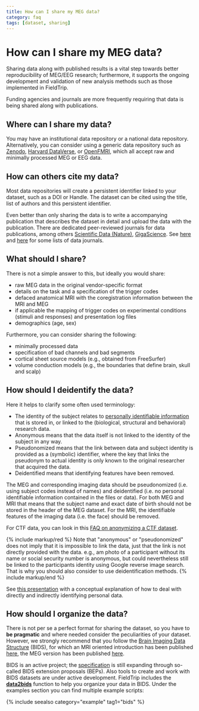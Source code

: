 ```yaml
---
title: How can I share my MEG data?
category: faq
tags: [dataset, sharing]
---
```


# How can I share my MEG data?

Sharing data along with published results is a vital step towards better reproducibility of MEG/EEG research; furthermore, it supports the ongoing development and validation of new analysis methods such as those implemented in FieldTrip.

Funding agencies and journals are more frequently requiring that data is being shared along with publications.

## Where can I share my data?

You may have an institutional data repository or a national data repository. Alternatively, you can consider using a generic data repository such as [Zenodo](http://zenodo.org/), [Harvard DataVerse](https://thedata.harvard.edu), or [OpenFMRI](http://openfmri.org/), which all accept raw and minimally processed MEG or EEG data.

## How can others cite my data?

Most data repositories will create a persistent identifier linked to your dataset, such as a DOI or Handle. The dataset can be cited using the title, list of authors and this persistent identifier.

Even better than only sharing the data is to write a accompanying publication that describes the dataset in detail and upload the data with the publication. There are dedicated peer-reviewed journals for data publications, among others [Scientific Data (Nature)](http://www.nature.com/sdata/), [GigaScience](http://www.gigasciencejournal.com/). See [here](https://www.wiki.ed.ac.uk/display/datashare/Sources+of+dataset+peer+review) and [here](http://proj.badc.rl.ac.uk/preparde/blog/DataJournalsList) for some lists of data journals.

## What should I share?

There is not a simple answer to this, but ideally you would share:

- raw MEG data in the original vendor-specific format
- details on the task and a specification of the trigger codes
- defaced anatomical MRI with the coregistration information between the MRI and MEG
- if applicable the mapping of trigger codes on experimental conditions (stimuli and responses) and presentation log files
- demographics (age, sex)

Furthermore, you can consider sharing the following:

- minimally processed data
- specification of bad channels and bad segments
- cortical sheet source models (e.g., obtained from FreeSurfer)
- volume conduction models (e.g., the boundaries that define brain, skull and scalp)

## How should I deidentify the data?

Here it helps to clarify some often used terminology:

- The identity of the subject relates to [personally identifiable information](https://en.wikipedia.org/wiki/Personally_identifiable_information) that is stored in, or linked to the (biological, structural and behavioral) research data.
- Anonymous means that the data itself is not linked to the identity of the subject in any way.
- Pseudonomized means that the link between data and subject identity is provided as a (symbolic) identifier, where the key that links the pseudonym to actual identity is only known to the original researcher that acquired the data.
- Deidentified means that identifying features have been removed.

The MEG and corresponding imaging data should be pseudonomized (i.e. using subject codes instead of names) and deidentified (i.e. no personal identifiable information contained in the files or data). For both MEG and MRI that means that the subject name and exact date of birth should not be stored in the header of the MEG dataset. For the MRI, the identifiable features of the imaging data (i.e. the face) should be removed.

For CTF data, you can look in this [FAQ on anonymizing a CTF dataset](/faq/how_can_i_anonymize_a_ctf_dataset).

{% include markup/red %}
Note that "anonymous" or "pseudonomized" does not imply that it is impossible to link the data, just that the link is not directly provided with the data. e.g., am photo of a participant without its name or social security number is anonymous, but could nevertheless still be linked to the participants identity using Google reverse image search. That is why you should also consider to use deidentification methods.
{% include markup/end %}

See [this presentation](http://slideshare.net/RobertOostenveld/cuttingeeg-open-science-open-data-and-bids-for-eeg) with a conceptual explanation of how to deal with directly and indirectly identifying personal data.

## How should I organize the data?

There is not per se a perfect format for sharing the dataset, so you have to **be pragmatic** and where needed consider the peculiarities of your dataset. However, we strongly recommend that you follow the [Brain Imaging Data Structure](http://bids.neuroimaging.io/) (BIDS), for which an MRI oriented introduction has been published [here](http://www.nature.com/articles/sdata201644), the MEG version has been published [here](https://www.nature.com/articles/sdata2018110).

BIDS is an active project; the [specification](https://bids-specification.readthedocs.io/en/stable/) is still expanding through so-called BIDS extension proposals (BEPs). Also tools to create and work with BIDS datasets are under active development. FieldTrip includes the **[data2bids](/reference/data2bids)** function to help you organize your data in BIDS. Under the examples section you can find multiple example scripts:

{% include seealso category="example" tag1="bids" %}

